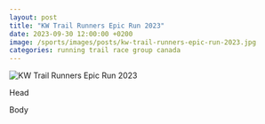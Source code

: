 ```yaml
---
layout: post
title: "KW Trail Runners Epic Run 2023"
date: 2023-09-30 12:00:00 +0200
image: /sports/images/posts/kw-trail-runners-epic-run-2023.jpg
categories: running trail race group canada
---
```


![KW Trail Runners Epic Run 2023](/sports/images/posts/kw-trail-runners-epic-run-2023.jpg)

Head

<!-- more -->

Body
